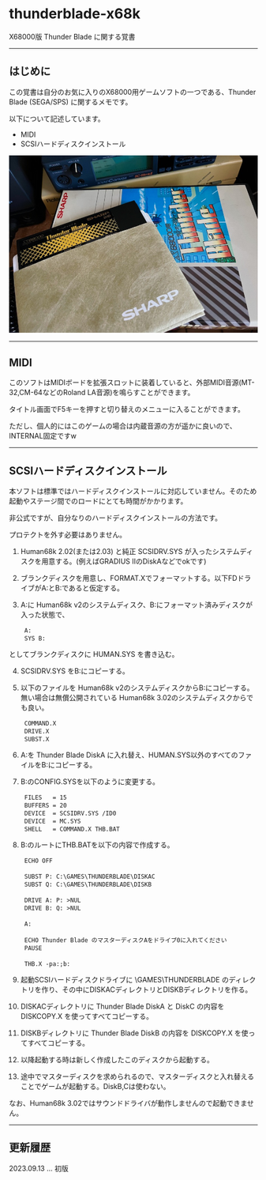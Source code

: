 # thunderblade-x68k

X68000版 Thunder Blade に関する覚書

---

## はじめに

この覚書は自分のお気に入りのX68000用ゲームソフトの一つである、Thunder Blade (SEGA/SPS) に関するメモです。

以下について記述しています。

* MIDI
* SCSIハードディスクインストール

<img src='images/thb1.jpeg'/>

---

## MIDI

このソフトはMIDIボードを拡張スロットに装着していると、外部MIDI音源(MT-32,CM-64などのRoland LA音源)を鳴らすことができます。

タイトル画面でF5キーを押すと切り替えのメニューに入ることができます。

ただし、個人的にはこのゲームの場合は内蔵音源の方が遥かに良いので、INTERNAL固定ですw

---

## SCSIハードディスクインストール

本ソフトは標準ではハードディスクインストールに対応していません。そのため起動やステージ間でのロードにとても時間がかかります。

非公式ですが、自分なりのハードディスクインストールの方法です。

プロテクトを外す必要はありません。

1. Human68k 2.02(または2.03) と純正 SCSIDRV.SYS が入ったシステムディスクを用意する。(例えばGRADIUS IIのDiskAなどでokです)
2. ブランクディスクを用意し、FORMAT.Xでフォーマットする。以下FDドライブがA:とB:であると仮定する。
3. A:に Human68k v2のシステムディスク、B:にフォーマット済みディスクが入った状態で、

        A:
        SYS B:

としてブランクディスクに HUMAN.SYS を書き込む。

4. SCSIDRV.SYS をB:にコピーする。
5. 以下のファイルを Human68k v2のシステムディスクからB:にコピーする。無い場合は無償公開されている Human68k 3.02のシステムディスクからでも良い。

        COMMAND.X
        DRIVE.X
        SUBST.X

6. A:を Thunder Blade DiskA に入れ替え、HUMAN.SYS以外のすべてのファイルをB:にコピーする。
7. B:のCONFIG.SYSを以下のように変更する。

        FILES   = 15
        BUFFERS = 20
        DEVICE  = SCSIDRV.SYS /ID0
        DEVICE  = MC.SYS
        SHELL   = COMMAND.X THB.BAT

8. B:のルートにTHB.BATを以下の内容で作成する。

        ECHO OFF

        SUBST P: C:\GAMES\THUNDERBLADE\DISKAC
        SUBST Q: C:\GAMES\THUNDERBLADE\DISKB

        DRIVE A: P: >NUL
        DRIVE B: Q: >NUL

        A:

        ECHO Thunder Blade のマスターディスクAをドライブ0に入れてください
        PAUSE

        THB.X -pa:;b:

9. 起動SCSIハードディスクドライブに \GAMES\THUNDERBLADE のディレクトリを作り、その中にDISKACディレクトリとDISKBディレクトリを作る。
10. DISKACディレクトリに Thunder Blade DiskA と DiskC の内容を DISKCOPY.X を使ってすべてコピーする。
11. DISKBディレクトリに Thunder Blade DiskB の内容を DISKCOPY.X を使ってすべてコピーする。

12. 以降起動する時は新しく作成したこのディスクから起動する。
13. 途中でマスターディスクを求められるので、マスターディスクと入れ替えることでゲームが起動する。DiskB,Cは使わない。

なお、Human68k 3.02ではサウンドドライバが動作しませんので起動できません。

---

## 更新履歴

2023.09.13 ... 初版
